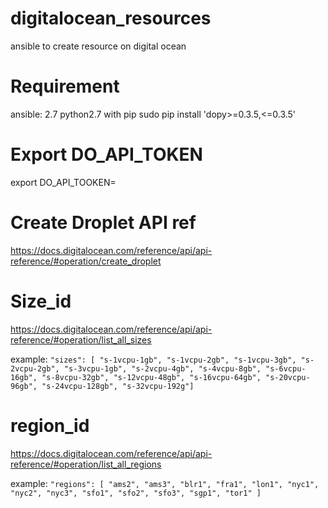# digitalocean_resources
ansible to create resource on digital ocean

# Requirement
ansible: 2.7
python2.7 with pip
  sudo pip install 'dopy>=0.3.5,<=0.3.5' 


# Export DO_API_TOKEN 
   export DO_API_TOOKEN=<Token>

# Create Droplet API ref
https://docs.digitalocean.com/reference/api/api-reference/#operation/create_droplet

# Size_id
https://docs.digitalocean.com/reference/api/api-reference/#operation/list_all_sizes 

example:
`"sizes": [
    "s-1vcpu-1gb",
    "s-1vcpu-2gb",
    "s-1vcpu-3gb",
    "s-2vcpu-2gb",
    "s-3vcpu-1gb",
    "s-2vcpu-4gb",
    "s-4vcpu-8gb",
    "s-6vcpu-16gb",
    "s-8vcpu-32gb",
    "s-12vcpu-48gb",
    "s-16vcpu-64gb",
    "s-20vcpu-96gb",
    "s-24vcpu-128gb",
    "s-32vcpu-192g"]`

# region_id
https://docs.digitalocean.com/reference/api/api-reference/#operation/list_all_regions 

example: 
   `"regions": [
    "ams2",
    "ams3",
    "blr1",
    "fra1",
    "lon1",
    "nyc1",
    "nyc2",
    "nyc3",
    "sfo1",
    "sfo2",
    "sfo3",
    "sgp1",
    "tor1"
]  `